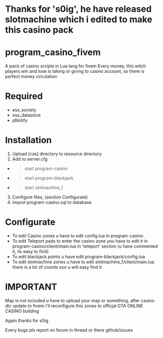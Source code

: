 # Thanks for 's0ig', he have released slotmachine which i edited to make this casino pack

# program_casino_fivem
A pack of casino scripts in Lua lang for fivem
Every money, this witch players win and lose is taking or giving to casino account, so there is perfect money circulation


# Required
* esx_society
* esx_datastore
* pNotify

# Installation 
1. Upload [cas] directory to resource directory
1. Add to server.cfg 
* >start program-casino
* >start program-blackjack
* >start slotmachine_1
3. Configure files, (section Configurate)
4. Improt program-casino.sql to database


# Configurate
* To edit Casino zones u have to edit config.lua in program-casino
* To edit Teleport pads to enter the casino zone you have to edit it in program-casino/client/main.lua in 'teleport' section (u have commented it, its easy to find)
* To edit blackjack points u have edit program-blackjack/config.lua
* To edit slotmachine zones u have to edit slotmachine_1/client/main.lua there is a lot of coords soo u will easy find it

# IMPORTANT
Map is not included u have to upload your map or something, after casino dlc update to fivem I'll reconfigure this zones to officjal GTA ONLINE CASINO building

Again thanks for s0ig

Every bugs pls report on forum in thread or there github/issues
